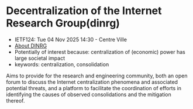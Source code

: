 # Decentralization of the Internet Research Group(dinrg)
* <IETFschedule>IETF124: Tue 04 Nov 2025 14:30 - Centre Ville</IETFschedule>
* [About DINRG](https://datatracker.ietf.org/group/dinrg/about/) 
* Potentially of interest because: centralization of (economic) power has large societal impact
* keywords: centralization, consolidation


Aims to provide for the research and engineering community, both an open forum to discuss the Internet centralization phenomena and associated potential threats, and a platform to facilitate the coordination of efforts in identifying the causes of observed consolidations and the mitigation thereof.
